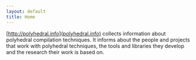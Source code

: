 ```yaml
---
layout: default
title: Home
---
```


[http://polyhedral.info](polyhedral.info) collects information about polyhedral
compilation techniques. It informs about the people and projects that work with
polyhedral techniques, the tools and libraries they develop and the research
their work is based on.
